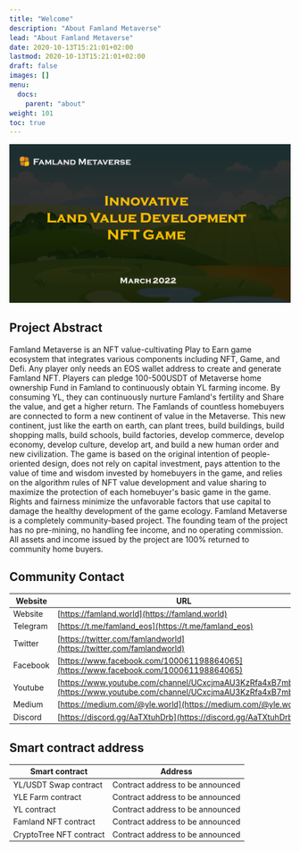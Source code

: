 ```yaml
---
title: "Welcome"
description: "About Famland Metaverse"
lead: "About Famland Metaverse"
date: 2020-10-13T15:21:01+02:00
lastmod: 2020-10-13T15:21:01+02:00
draft: false
images: []
menu:
  docs:
    parent: "about"
weight: 101
toc: true
---
```


![2](2.PNG)

## Project Abstract
Famland Metaverse is an NFT value-cultivating Play to Earn game ecosystem that integrates various components including NFT, Game, and Defi. Any player only needs an EOS wallet address to create and generate Famland NFT. Players can pledge 100-500USDT of Metaverse home ownership Fund in Famland to continuously obtain YL farming income. By consuming YL, they can continuously nurture Famland's fertility and Share the value, and get a higher return.
The Famlands of countless homebuyers are connected to form a new continent of value in the Metaverse. This new continent, just like the earth on earth, can plant trees, build buildings, build shopping malls, build schools, build factories, develop commerce, develop economy, develop culture, develop art, and build a new human order and new civilization.
The game is based on the original intention of people-oriented design, does not rely on capital investment, pays attention to the value of time and wisdom invested by homebuyers in the game, and relies on the algorithm rules of NFT value development and value sharing to maximize the protection of each homebuyer's basic game in the game. Rights and fairness minimize the unfavorable factors that use capital to damage the healthy development of the game ecology.
Famland Metaverse is a completely community-based project. The founding team of the project has no pre-mining, no handling fee income, and no operating commission. All assets and income issued by the project are 100% returned to community home buyers.

## Community Contact

| Website     | URL                                                         |
| -------- | ------------------------------------------------------------ |
| Website  | [https://famland.world](https://famland.world)               |
| Telegram | [https://t.me/famland_eos](https://t.me/famland_eos)         |
| Twitter  | [https://twitter.com/famlandworld](https://twitter.com/famlandworld) |
| Facebook | [https://www.facebook.com/100061198864065](https://www.facebook.com/100061198864065) |
| Youtube  | [https://www.youtube.com/channel/UCxcjmaAU3KzRfa4xB7mbuEg](https://www.youtube.com/channel/UCxcjmaAU3KzRfa4xB7mbuEg) |
| Medium   | [https://medium.com/@yle.world](https://medium.com/@yle.world) |
| Discord  | [https://discord.gg/AaTXtuhDrb](https://discord.gg/AaTXtuhDrb) |

## Smart contract address

| Smart contract     | Address        |
| ------------------ | -------------- |
| YL/USDT Swap contract   | Contract address to be announced |
| YLE Farm contract       | Contract address to be announced |
| YL contract             | Contract address to be announced |
| Famland NFT contract    | Contract address to be announced |
| CryptoTree NFT contract | Contract address to be announced |
